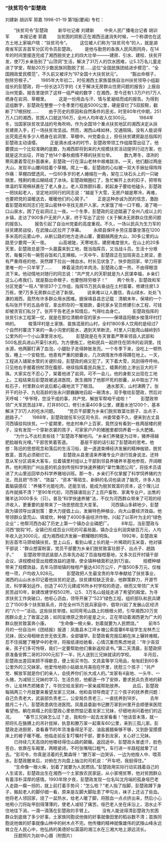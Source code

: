 ### “扶贫司令”彭楚政
刘建新  胡训军  郭嘉
1998-01-19
第1版(要闻)
专栏：

　　“扶贫司令”彭楚政
　　新华社记者  刘建新
　　中央人民广播电台记者  胡训军
　　本报记者  郭嘉
　　当贫困的阴影正在湘西迅速消失时候，一个称谓也在这方土地上家喻户晓：“扶贫司令”。
　　这位被人们称为“扶贫司令”的人，就是湖南省军区吉首军分区司令员彭楚政。
　　是他与勤劳的各族人民风雨同舟，在14年的时间里接连完成了湘西脱贫史上的四大壮举———建房、引水、建校、扶贫开发，使7万乡亲告别了“山顶洞”生活，解决了31万人的饮水困难，让5.3万名儿童走进了学堂，帮助20万少数民族同胞脱了贫……这位“全国民族团结进步模范”、“全国拥政爱民模范”，不久前又被评为“97全国十大扶贫状元”。
　　“豁出命根子，刨除穷根子。”
　　1985年大年初二，时任湘西土家族苗族自治州扶贫领导小组副组长的彭楚政，将一份长达3万字的《关于解决无房群众住房问题的报告》上报自治州党委。报告里提供了这样一组严峻的数字：在湘西，至今还有1.3万户约7万人栖身在岩洞、草棚里。
　　这是一份用血与汗、情与爱凝结而成的报告。为得到这组数字，彭楚政在整整一个冬季里行程逾5000公里，硬是穿烂了5双胶鞋，戳断了17根拐杖……
　　由于历史的原因和自然条件的恶劣，时至80年代中期，251万人口的湘西，贫困人口就达156万，全州人均年收入仅300元。
　　1984年冬，当国家扶贫攻坚战的号角吹响，作为全国18个重点扶贫地区的湘西决定从扶贫建房入手，打一场扶贫攻坚战。然而，湘西山峰如林，交通阻隔，没有人能说得出究竟还有多少人栖身在岩洞里、草棚中。州党委会上，担任扶贫建房副总指挥的彭楚政主动请缨。
　　正是滴水成冰的时节，彭楚政带领工作组踏雪出征了。他要摸出一个比较准确的底数，为湘西即将到来的大规模扶贫活动提供行动方案，也就是这次出征，开始了他14个春秋痴情不移的扶贫壮举。
　　数九寒冬，凛冽的寒风裹着雪花扑面袭来，彭楚政一行在深山老林中艰难跋涉。一天，他们翻过两座大山，发现半山腰间挂着个草棚。爬上一看，彭楚政的心似被一双大手揪扯得阵阵作痛：草棚四壁透风，一位60多岁的老人蜷缩在一角，架在三块石头上的一只破锅里，残剩的南瓜糊结成了冰块。彭楚政眼圈红了，急忙解开上衣的扣子，把带有体温的军用棉袄裹在了老人身上。老人双唇颤抖着，躬起身子要给他磕头，彭楚政一把扶起老人，坚定地对同行的同志说：“越是下大雪，无房户越是寒冷，再难，也要把党的温暖送去，暖暖他们的心窝子。”
　　正是这种赤诚为民的信念，激励着彭楚政和同志们在深山密林中寻找无房户人家。大家饿了啃一口干粮，渴了喝一口山泉水，困了在岩洞过上一夜。一个冬季，彭楚政的足迹踏遍了全州八成以上的乡镇，走访了900多户无房户人家，终于写出了这份《关于解决无房群众住房问题的报告》。
　　报告引起了自治州党委的高度重视。不久，一场以民兵为生力军的扶贫建房战役，在武陵山区拉开了序幕。
　　永顺县保坪乡劳庄苗寨坐落在1200多米高的云雾山中，从断公路的地方走进山寨，要翻越两座大山，30多公里的山路至少要爬一天一夜。
　　山高坡陡，天寒地冻，建房难度很大。在山上的20多天里，彭楚政总是顶一头晨露来到工地，既当指挥员，又当战斗员。生活十分艰苦，每餐只有一碗苞谷饭和几支辣椒。一天中午，彭楚政正在加班突击上房梁，患有严重痔疮的他，突然蹲下拉出一摊血水。村长见状急了，快步跑回家，举刀将家里唯一的一只羊宰了……
　　捧着滚烫的羊肉汤，彭楚政心里一热，不由得眼泪流下来。他动情地对随行的同志说：“共产党人的天职就是为人民谋幸福，乡亲们这么心疼我们，就是豁出命根子，也要刨除穷根子！”
　　两个秋冬，彭楚政和军分区党委“一班人”带领37个工作组，指挥15万民兵奋战在土村苗寨，修建住房1.3万栋，使7万多无房群众迁进了新居。
　　说来难以让人置信，青山绿水、处处飞瀑的湘西，竟然有许多群众用水困难。据保靖县县志记载：清朝末年，保靖的一个名叫张开干的五品命官，拿出积存的一笔银款，委托家乡官员修建引水工程，可钱却被贪官们私分了。张开干告老还乡知情后，气得吐血身亡。
　　彭楚政指挥的扶贫引水工程第一仗，就是在那位清朝命官的家乡———保靖县阳朝乡梭落坪村打响的。
　　梭落坪村是土家族、苗族混居的山村，全村1800多人饮用的是经过7个自然村寨流下来的一条小沟里的脏水，遇到天旱断流，村里人只能爬山越岭到5公里外的一个小山潭里背水吃。
　　彭楚政是在冬天冒着严寒率领县人武部和500名民兵进山开渠引水的。为方便施工，他和民兵一起挤住在阴冷的岩洞里。找水源，他两脚打满了血泡，小腿肚子走得肿胀发亮。一个冬季下来，没吃上一顿热饭，睡上一个安稳觉。他患有严重的胆囊炎，几次病情发作疼得蹲在地上。一天，工程进入铺架水管的关键阶段，彭楚政的病又犯了。天下着大雪，风刮得呼呼响，只见他右手握着拐杖顶在腹部，继续指挥着民兵施工，蜡黄的脸上渗出豆大的汗珠。大家实在不忍心了，架着他进了岩洞，可不一会儿，他的身影又出现在工地上。工程结束后彭楚政被送进医院，医生摘除了他那坏死的胆囊，从中取出了76粒石子，村里群众听说后都心痛地流下了眼泪。
　　通水那天，山村沸腾了。张开干的孙子、九旬高龄的张永兴颤巍巍地舀起一碗清水，双手敬给彭楚政，然后对天呼喊：“爷爷呀，您没干成的事，共产党、解放军帮咱干成啦！”
　　彭楚政带领广大军民苦战3年，打井850口，修引水渠400多公里，建蓄水池1200个，基本解决了31万人的吃水问题。
　　“党员干部要为乡亲们脱贫致富壮胆子、出点子、趟路子。”
　　1988年，彭楚政就任军分区司令员、州委常委不久，便来到古丈县河西镇挂钩扶贫。一个星期里，他走村串户上百家，竟然没有看到一栋两层楼的房子，没有发现一个穿新衣裳的孩子，可家家户户的猪圈里都饲养着一头大肥猪。
　　“为什么不出栏卖些钱？”彭楚政不解地问。“乡亲们养猪是为过年，猪养得越肥脸越有光哩。”干部苦笑着答道。
　　基层干部的话引起了彭楚政的思考。他想：陈旧的思想观念和落后的生活习俗，是一道道束缚经济发展的精神枷锁，脱贫致富，首先必须砸烂它。
　　彭楚政从县里请来养猪专业户进行现身说法，还特意从军分区调来大客车，拉着镇里村组以上干部到邻县养猪养羊基地参观，开阔眼界。他利用到广州出差的机会到传授科学快速养猪的“翠竹集团公司”，将技术员请进了大山里巡回举办科学养猪培训班。那一冬，乡亲们不仅掌握了科学饲养猪的方法，而且把“市场”、“效益”、“资本”等陌生、新鲜的名词也装进了脑壳，许多人拍着脑袋感叹：“养猪不光能吃肉，还能生钱，能成为脱贫致富的资本，这个理儿过去咋就搞不清？”至90年代初，河西镇涌现出了上百户畜牧、家禽专业户，出售的猪羊达3000多头（只）。普及“科学快速养猪”法，不仅为河西群众带来了可观的经济收入，更重要的是带来了一场思想观念大变革。
　　河西镇山多耕地少，彭楚政为镇领导出谋划策：要大力提倡上山，发展特色种植业，向大山要经济效益。他带领群众垦荒山、填坡坎，种植了4000多亩经济作物，兴起了以茶叶为主的“绿色企业”；他帮河西办起了历史上第一个镇办企业磷肥厂。
　　8年后，当彭楚政与河西“脱钩”时，全镇已形成百业兴旺的可喜局面，镇办企业利润突破百万元，人均年收入达3000元，成为湘西经济发展一颗耀眼的明珠。
　　1992年，彭楚政来到吉首市马颈坳镇扶贫。登上山丘，看到山坡上长的是一片稀疏的玉米苗，他对镇干部说：“群众想富盼富，党员干部要为乡亲们脱贫致富壮胆子、出点子、趟路子。”
　　彭楚政带领武装部人员率先办起了百亩椪柑基地，又多次召开村镇干部会议，讲规模经营出规模效益的道理，使全镇种植面积达到1万亩。
　　规模种植带来了规模效益，去年马颈坳镇的椪柑产量达430万公斤，产值500多万元，仅椪柑一项，户均收入928元。
　　彭楚政把人生最宝贵的年华奉献给了扶贫事业，湘西的山山水水印记着他扶贫的足迹。扶贫建校缺乏资金，他群策群力，开源节流，科学筹划运作，创造了40万元建成16所乡村学校的奇迹，继而又带领广大军民苦战10年，新建改建学校502所，让5．3万名山娃娃走进了希望的殿堂。为寻求扶贫工作突破口，他呕心沥血，领导开展了“523”绿色工程，组织部队和民兵建立了1500多个扶贫联系点，并在全州15万民兵家庭中，倡导兴起了发展山区经济的“六个一”活动。这些扶贫举措，如同弯弯山路上的根根火把，引导湘西20万贫困群众走上了致富之路；如同呈燎原之势的星星之火，正在带动着湘西更为广大的群众脱贫致富奔小康。
　　“生命像一根火柴，划着就要为人民燃烧。”
　　前年5月的一份自治州《团结报》报道：凤凰县木江坪乡塘公索苗寨6年级学生龙林杰三兄妹，因父母相继去世无依无靠，全部辍学。彭楚政看完报后躺在床上辗转难眠，忍不住摇醒了睡梦中的老伴，将报纸递给她看，心情沉重而焦虑地说：“年少丧双亲，孩子们多可怜呀，我们一定要帮助他们重新返校读书。”第二天清晨，彭楚政把原准备安葬二哥的2000元扣下一半，托人送到三兄妹就读的学校。
　　半月后，彭楚政出差回来顾不得歇息，便上街买书包、文具盒等学习用品，匆匆赶到60多公里外的三兄妹家。他爱怜地把小姑娘龙月美抱在怀里，抚慰三个孩子：“共产党、解放军就是你们的亲人，会抚养你们长大成人的。”龙家有4亩地、一头牛、一头猪，为减轻三兄妹的学习、生活负担，他都逐一作了安排，要求民兵负责地的耕作，让龙林杰把猪卖了，牛则交给龙家的一家亲戚帮助放养。
　　此后，彭楚政每隔两三个月就要来看望龙家三兄妹，他和县领导商定了三个孩子的抚养费问题：自己负责老大，武装部负责老二，公安局负责老三，一直抚养到18岁。
　　去年腊月二十八，彭楚政患病住进医院。凤凰县委副书记滕万翠到州里开会顺便来医院看望他。躺在病榻上的彭楚政心里依然惦记着龙家三兄妹，仔细地询问着他们的近况。
　　“春节三兄妹怎么过？走，我和你一起去龙家看看！”他话音未落，就一把将扎在胳膊上的吊针拔掉，执意和滕万翠一起乘车60公里，来到三孤儿家。彭楚政走进厨房，查看春节的年货准备得足不足、油盐酱醋柴够不够，又到卧室摸摸床上的被子暖不暖。他临走前反复叮嘱村干部，要多到龙家，关心好三兄妹。
　　已持续几天高烧的他哪经得住山路的颠簸。返回途中，彭楚政头冒虚汗，脸色苍白，依靠在车厢里，两眼紧闭，不时张嘴喘口粗气，车行进一半路程就晕了过去。“彭司令，你真是活着的孔繁森呀！”滕万翠一边哭诉，一边为他按人中、喂茶水。彭楚政醒来后，对俯在方向盘上抽泣的司机说：“开车吧，我挺得住。”
　　“生命像一根火柴，划着了就要为人民燃烧。”彭楚政用实际行动实践着自己的人生诺言。彭楚政出生在湘西一个土家族农民家庭，从小家境贫寒，他对贫困群众有着淳朴深厚的感情。1993年除夕夜，彭楚政发现一位名叫沈月端的孤身哑巴老人走路一瘸一拐的，就上前打着手势问：“怎么啦？”老人指了指脚，彭楚政蹲下身子，搬起老人的脚仔细一看，原来是左脚大脚趾患了甲勾炎，袜子上还沾了些血。他将老人领回家，烧了一盆热水，给老人暖了脚，将脓血一点点挤出来，然后小心地用小刀将趾甲刮得薄薄的，使老人减轻了痛苦。哑巴老人坐在床沿上，泪水止不住地往下淌，一滴一滴落在彭楚政的手臂上。
　　没有人能说得清彭楚政为贫困群众到底做了多少好事，土家族同胞说他做的好事就像田里的稻谷数不清；苗族同胞说他做的好事就像山林中的树木点不完。他传播的精神就像雄伟的武陵山峰永远耸立在人民心中，他弘扬的美德好似潺潺的湘江水在三湘大地上源远流长。
　　压题照片为赵中心摄（附图片）
